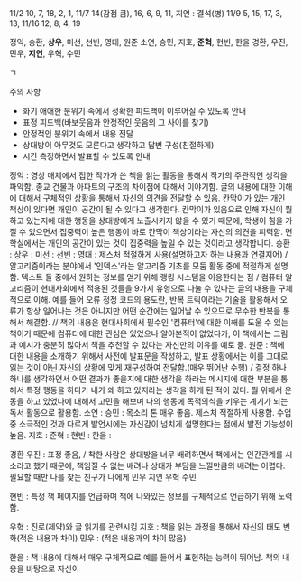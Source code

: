 11/2 10, 7, 18, 2, 1,
11/7 14(감점 큼), 16, 6, 9, 11,  지연 : 결석(병)
11/9 5, 15, 17, 3, 13,
11/16 12, 8, 4, 19


정익, 승환, **상우**, 미선, 선빈, 영대, 원준
소연, 승민, 지호, **준혁**, 현빈, 한을
경환, 우진, 민우, **지연**, 우혁, 수민

ㄱ

주의 사항
- 화기 애애한 분위기 속에서 정확한 피드백이 이루어질 수 있도록 안내
- 표정 피드백(바보웃음과 안정적인 웃음의 그 사이를 찾기)
- 안정적인 분위기 속에서 내용 전달
- 상대방이 아무것도 모른다고 생각하고 답변 구성(친절하게)
- 시간 측정하면서 발표할 수 있도록 안내

정익 : 영상 매체에서 접한 작가가 쓴 책을 읽는 활동을 통해서 작가의 주관적인 생각을 파악함. 종교 건물과 아파트의 구조의 차이점에 대해서 이야기함. 글의 내용에 대한 이해에 대해서 구체적인 상황을 통해서 자신의 의견을 전달할 수 있음. 칸막이가 있는 개인 책상이 있다면 개인이 공간이 될 수 있다고 생각한다. 칸막이가 있음으로 인해 자신이 뭘 하고 있는지에 대한 행동을 상대방에게 노출시키지 않을 수 있기 때문에, 학생이 힘을 가질 수 있으면서 집중력이 높은 행동이 바로 칸막이 책상이라는 자신의 의견을 피력함. 면학실에서는 개인의 공간이 있는 것이 집중력을 높일 수 있는 것이라고 생각합니다. 
승환 : 
상우 :
미선 :
선빈 :
영대 : 제스처 적절하게 사용(설명하고자 하는 내용과 연결지어) / 알고리즘이라는 분야에서 '인덱스'라는 알고리즘 기초를 모둠 활동 중에 적절하게 설명함. 텍스트 들 중에서 원하는 정보를 얻기 위해 랭킹 시스템을 이용한다는 점 / 컴퓨터 알고리즘이 현대사회에서 적용된 것들을 9가지 유형으로 나눌 수 있다는 글의 내용을 구체적으로 이해. 예를 들어 오류 정정 코드의 용도란, 반복 트릭이라는 기술을 활용해서 오류가 항상 일어나는 것은 아니지만 어떤 순간에는 일어날 수 있으므로 무수한 반복을 통해서 해결함. // 책의 내용은 현대사회에서 필수인 '컴퓨터'에 대한 이해를 도울 수 있는 책이기 때문에 컴퓨터에 대한 관심은 있었으나 알아본적이 없었다가, 이 책에서는 그림과 예시가 충분히 많아서 책을 추천할 수 있다는 자신만의 이유를 예로 듦.
원준 : 책에 대한 내용을 소개하기 위해서 사전에 발표문을 작성하고, 발표 상황에서는 이를 그대로 읽는 것이 아닌 자신의 상황에 맞게 재구성하여 전달함.(매우 뛰어난 수행) / 결정 하나하나를 생각하면서 어떤 결과가 좋을지에 대한 생각을 하라는 메시지에 대한 부분을 통해서 특정 행동을 하다가 내가 왜 하고 있지라는 생각을 하게 된 적이 있다. 뭘 위해서 운동을 하고 있었나에 대해서 고민을 해보며 나의 행동에 목적의식을 키우는 계기가 되는 독서 활동으로 활용함. 
소연 : 
승민 : 목소리 톤 매우 좋음. 제스처 적절하게 사용함. 수업 중 소극적인 것과 다르게 발언시에는 자신감이 넘치게 설명한다는 점에서 발전 가능성이 높음. 
지호 : 
준혁 : 
현빈 : 
한을 : 

경환
우진 : 표정 좋음,  / 착한 사람은 상대방을 너무 배려하면서 책에서는 인간관계를 시소라고 했기 때문에, 책임질 수 없는 배려나 상대가 부담을 느낄만큼의 배려는 어렵다. 필요할 때만 나를 찾는 친구가 나에게 
민우
지연
우혁
수민

현빈 : 특정 책 페이지를 언급하며 책에 나와있는 정보를 구체적으로 언급하기 위해 노력함.


우혁 : 진로(제약)와 글 읽기를 관련시킴
지호 : 책을 읽는 과정을 통해서 자신의 태도 변화(적은 내용과 차이)
민우 : (적은 내용과의 차이 많음)

한을 : 책 내용에 대해서 매우 구체적으로 예를 들어서 표현하는 능력이 뛰어남. 책의 내용을 바탕으로 자신이 
